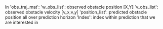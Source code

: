 In 'obs_traj_mat':
'w_obs_list': observed obstacle position [X,Y] 
'v_obs_list': observed obstacle velocity [v_x,v_y] 
'position_list': predicted obstacle position all over prediction horizon
'Index': index within prediction that we are interested in

